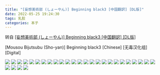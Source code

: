 ```yaml
---
title: "[妄想美術部 (しょーやん)] Beginning black3 [中国翻訳] [DL版]"
date: 2022-05-25 19:24:30
tags: 乳胶
categories: 本子
---
```


转自 [[妄想美術部 (しょーやん)] Beginning black3 [中国翻訳] [DL版]](https://nhentai.com/en/comic/mousou-bijutsubu-sho-yan-beginning-black3-chinese-digital/)

\[Mousou Bijutsubu (Sho-yan)\] Beginning black3 \[Chinese\] \[无毒汉化组\] \[Digital\]

![](1.jpg)
![](2.jpg)
![](3.jpg)
![](4.jpg)
![](5.jpg)
![](6.jpg)
![](7.jpg)
![](8.jpg)
![](9.jpg)
![](10.jpg)
![](11.jpg)
![](12.jpg)
![](13.jpg)
![](14.jpg)
![](15.jpg)
![](16.jpg)
![](17.jpg)
![](18.jpg)
![](19.jpg)
![](20.jpg)
![](21.jpg)
![](22.jpg)
![](23.jpg)
![](24.jpg)
![](25.jpg)
![](26.jpg)
![](27.jpg)
![](28.jpg)
![](29.jpg)
